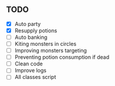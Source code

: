 ## TODO

- [x] Auto party
- [x] Resupply potions
- [ ] Auto banking
- [ ] Kiting monsters in circles
- [ ] Improving monsters targeting
- [ ] Preventing potion consumption if dead
- [ ] Clean code
- [ ] Improve logs
- [ ] All classes script
